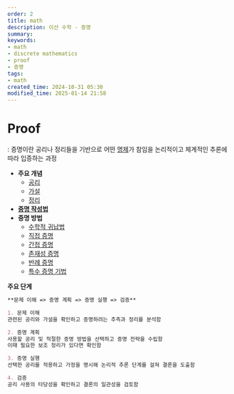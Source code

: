 ```yaml
---
order: 2
title: math
description: 이산 수학 - 증명
summary:
keywords:
- math
- discrete mathematics
- proof
- 증명
tags:
- math
created_time: 2024-10-31 05:30
modified_time: 2025-01-14 21:58
---
```


# Proof
: 증명이란 공리나 정리들을 기반으로 어떤 [명제](./logic.md#proposition)가 참임을 논리적이고 체계적인 추론에 따라 입증하는 과정  

- **주요 개념**
  - [공리](#axiom)
  - [가설](#hypothesis)
  - [정리](#theorem)
- **[증명 작성법](#proof-writing)**
- **증명 방법**
  - [수학적 귀납법](#mathematical-induction)
  - [직접 증명](#direct-proof)
  - [간접 증명](#indirect-proof)
  - [존재성 증명](#existence-proof)
  - [반례 증명](#counterexample-proof)
  - [특수 증명 기법](#special-proof-techniques)


**주요 단계**

```markdown
**문제 이해 => 증명 계획 => 증명 실행 => 검증**

1. 문제 이해
관련된 공리와 가설을 확인하고 증명하려는 추측과 정리를 분석함

2. 증명 계획
사용할 공리 및 적절한 증명 방법을 선택하고 증명 전략을 수립함
이때 필요한 보조 정리가 있다면 확인함

3. 증명 실행
선택한 공리를 적용하고 가정을 명시해 논리적 추론 단계를 걸쳐 결론을 도출함

4. 검증
공리 사용의 타당성을 확인하고 결론의 일관성을 검토함
```